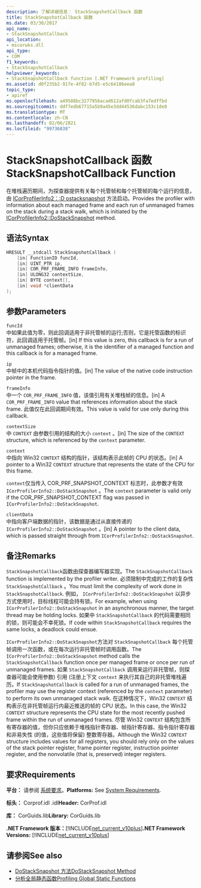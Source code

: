 ```yaml
---
description: 了解详细信息： StackSnapshotCallback 函数
title: StackSnapshotCallback 函数
ms.date: 03/30/2017
api_name:
- StackSnapshotCallback
api_location:
- mscorwks.dll
api_type:
- COM
f1_keywords:
- StackSnapshotCallback
helpviewer_keywords:
- StackSnapshotCallback function [.NET Framework profiling]
ms.assetid: d0f235b2-91fe-4f82-b7d5-e5c64186eea8
topic_type:
- apiref
ms.openlocfilehash: a49588bc3277956acad612afd0fcab3fa7edffbd
ms.sourcegitcommit: ddf7edb67715a5b9a45e3dd44536dabc153c1de0
ms.translationtype: MT
ms.contentlocale: zh-CN
ms.lasthandoff: 02/06/2021
ms.locfileid: "99736838"
---
```

# <a name="stacksnapshotcallback-function"></a><span data-ttu-id="0f1c5-103">StackSnapshotCallback 函数</span><span class="sxs-lookup"><span data-stu-id="0f1c5-103">StackSnapshotCallback Function</span></span>

<span data-ttu-id="0f1c5-104">在堆栈遍历期间，为探查器提供有关每个托管帧和每个托管帧的每个运行的信息，由 [ICorProfilerInfo2：:D ostacksnapshot](icorprofilerinfo2-dostacksnapshot-method.md) 方法启动。</span><span class="sxs-lookup"><span data-stu-id="0f1c5-104">Provides the profiler with information about each managed frame and each run of unmanaged frames on the stack during a stack walk, which is initiated by the [ICorProfilerInfo2::DoStackSnapshot](icorprofilerinfo2-dostacksnapshot-method.md) method.</span></span>  
  
## <a name="syntax"></a><span data-ttu-id="0f1c5-105">语法</span><span class="sxs-lookup"><span data-stu-id="0f1c5-105">Syntax</span></span>  
  
```cpp  
HRESULT __stdcall StackSnapshotCallback (  
    [in] FunctionID funcId,  
    [in] UINT_PTR ip,  
    [in] COR_PRF_FRAME_INFO frameInfo,  
    [in] ULONG32 contextSize,  
    [in] BYTE context[],  
    [in] void *clientData  
);  
```  
  
## <a name="parameters"></a><span data-ttu-id="0f1c5-106">参数</span><span class="sxs-lookup"><span data-stu-id="0f1c5-106">Parameters</span></span>  

 `funcId`  
 <span data-ttu-id="0f1c5-107">中如果此值为零，则此回调适用于非托管帧的运行;否则，它是托管函数的标识符，此回调适用于托管帧。</span><span class="sxs-lookup"><span data-stu-id="0f1c5-107">[in] If this value is zero, this callback is for a run of unmanaged frames; otherwise, it is the identifier of a managed function and this callback is for a managed frame.</span></span>  
  
 `ip`  
 <span data-ttu-id="0f1c5-108">中帧中的本机代码指令指针的值。</span><span class="sxs-lookup"><span data-stu-id="0f1c5-108">[in] The value of the native code instruction pointer in the frame.</span></span>  
  
 `frameInfo`  
 <span data-ttu-id="0f1c5-109">中一个 `COR_PRF_FRAME_INFO` 值，该值引用有关堆栈帧的信息。</span><span class="sxs-lookup"><span data-stu-id="0f1c5-109">[in] A `COR_PRF_FRAME_INFO` value that references information about the stack frame.</span></span> <span data-ttu-id="0f1c5-110">此值仅在此回调期间有效。</span><span class="sxs-lookup"><span data-stu-id="0f1c5-110">This value is valid for use only during this callback.</span></span>  
  
 `contextSize`  
 <span data-ttu-id="0f1c5-111">中 `CONTEXT` 由参数引用的结构的大小 `context` 。</span><span class="sxs-lookup"><span data-stu-id="0f1c5-111">[in] The size of the `CONTEXT` structure, which is referenced by the `context` parameter.</span></span>  
  
 `context`  
 <span data-ttu-id="0f1c5-112">中指向 Win32 `CONTEXT` 结构的指针，该结构表示此帧的 CPU 的状态。</span><span class="sxs-lookup"><span data-stu-id="0f1c5-112">[in] A pointer to a Win32 `CONTEXT` structure that represents the state of the CPU for this frame.</span></span>  
  
 <span data-ttu-id="0f1c5-113">`context`仅当传入 COR_PRF_SNAPSHOT_CONTEXT 标志时，此参数才有效 `ICorProfilerInfo2::DoStackSnapshot` 。</span><span class="sxs-lookup"><span data-stu-id="0f1c5-113">The `context` parameter is valid only if the COR_PRF_SNAPSHOT_CONTEXT flag was passed in `ICorProfilerInfo2::DoStackSnapshot`.</span></span>  
  
 `clientData`  
 <span data-ttu-id="0f1c5-114">中指向客户端数据的指针，该数据是通过从直接传递的 `ICorProfilerInfo2::DoStackSnapshot` 。</span><span class="sxs-lookup"><span data-stu-id="0f1c5-114">[in] A pointer to the client data, which is passed straight through from `ICorProfilerInfo2::DoStackSnapshot`.</span></span>  
  
## <a name="remarks"></a><span data-ttu-id="0f1c5-115">备注</span><span class="sxs-lookup"><span data-stu-id="0f1c5-115">Remarks</span></span>  

 <span data-ttu-id="0f1c5-116">`StackSnapshotCallback`函数由探查器编写器实现。</span><span class="sxs-lookup"><span data-stu-id="0f1c5-116">The `StackSnapshotCallback` function is implemented by the profiler writer.</span></span> <span data-ttu-id="0f1c5-117">必须限制中完成的工作的复杂性 `StackSnapshotCallback` 。</span><span class="sxs-lookup"><span data-stu-id="0f1c5-117">You must limit the complexity of work done in `StackSnapshotCallback`.</span></span> <span data-ttu-id="0f1c5-118">例如， `ICorProfilerInfo2::DoStackSnapshot` 以异步方式使用时，目标线程可能会持有锁。</span><span class="sxs-lookup"><span data-stu-id="0f1c5-118">For example, when using `ICorProfilerInfo2::DoStackSnapshot` in an asynchronous manner, the target thread may be holding locks.</span></span> <span data-ttu-id="0f1c5-119">如果中 `StackSnapshotCallback` 的代码需要相同的锁，则可能会不幸死锁。</span><span class="sxs-lookup"><span data-stu-id="0f1c5-119">If code within `StackSnapshotCallback` requires the same locks, a deadlock could ensue.</span></span>  
  
 <span data-ttu-id="0f1c5-120">`ICorProfilerInfo2::DoStackSnapshot`方法对 `StackSnapshotCallback` 每个托管帧调用一次函数，或在每次运行非托管帧时调用函数。</span><span class="sxs-lookup"><span data-stu-id="0f1c5-120">The `ICorProfilerInfo2::DoStackSnapshot` method calls the `StackSnapshotCallback` function once per managed frame or once per run of unmanaged frames.</span></span> <span data-ttu-id="0f1c5-121">如果 `StackSnapshotCallback` 调用来运行非托管帧，则探查器可能会使用参数) 引用 (注册上下文 `context` 来执行其自己的非托管堆栈遍历。</span><span class="sxs-lookup"><span data-stu-id="0f1c5-121">If `StackSnapshotCallback` is called for a run of unmanaged frames, the profiler may use the register context (referenced by the `context` parameter) to perform its own unmanaged stack walk.</span></span> <span data-ttu-id="0f1c5-122">在这种情况下，Win32 `CONTEXT` 结构表示在非托管帧运行内最近推送的帧的 CPU 状态。</span><span class="sxs-lookup"><span data-stu-id="0f1c5-122">In this case, the Win32 `CONTEXT` structure represents the CPU state for the most recently pushed frame within the run of unmanaged frames.</span></span> <span data-ttu-id="0f1c5-123">尽管 Win32 `CONTEXT` 结构包含所有寄存器的值，但你只应依赖于堆栈指针寄存器、帧指针寄存器、指令指针寄存器和非易失性 (的值，这些值将保留) 整数寄存器。</span><span class="sxs-lookup"><span data-stu-id="0f1c5-123">Although the Win32 `CONTEXT` structure includes values for all registers, you should rely only on the values of the stack pointer register, frame pointer register, instruction pointer register, and the nonvolatile (that is, preserved) integer registers.</span></span>  
  
## <a name="requirements"></a><span data-ttu-id="0f1c5-124">要求</span><span class="sxs-lookup"><span data-stu-id="0f1c5-124">Requirements</span></span>  

 <span data-ttu-id="0f1c5-125">**平台：** 请参阅 [系统要求](../../get-started/system-requirements.md)。</span><span class="sxs-lookup"><span data-stu-id="0f1c5-125">**Platforms:** See [System Requirements](../../get-started/system-requirements.md).</span></span>  
  
 <span data-ttu-id="0f1c5-126">**标头：** Corprof.idl .idl</span><span class="sxs-lookup"><span data-stu-id="0f1c5-126">**Header:** CorProf.idl</span></span>  
  
 <span data-ttu-id="0f1c5-127">**库：** CorGuids.lib</span><span class="sxs-lookup"><span data-stu-id="0f1c5-127">**Library:** CorGuids.lib</span></span>  
  
 <span data-ttu-id="0f1c5-128">**.NET Framework 版本：**[!INCLUDE[net_current_v10plus](../../../../includes/net-current-v10plus-md.md)]</span><span class="sxs-lookup"><span data-stu-id="0f1c5-128">**.NET Framework Versions:** [!INCLUDE[net_current_v10plus](../../../../includes/net-current-v10plus-md.md)]</span></span>  
  
## <a name="see-also"></a><span data-ttu-id="0f1c5-129">请参阅</span><span class="sxs-lookup"><span data-stu-id="0f1c5-129">See also</span></span>

- [<span data-ttu-id="0f1c5-130">DoStackSnapshot 方法</span><span class="sxs-lookup"><span data-stu-id="0f1c5-130">DoStackSnapshot Method</span></span>](icorprofilerinfo2-dostacksnapshot-method.md)
- [<span data-ttu-id="0f1c5-131">分析全局静态函数</span><span class="sxs-lookup"><span data-stu-id="0f1c5-131">Profiling Global Static Functions</span></span>](profiling-global-static-functions.md)
